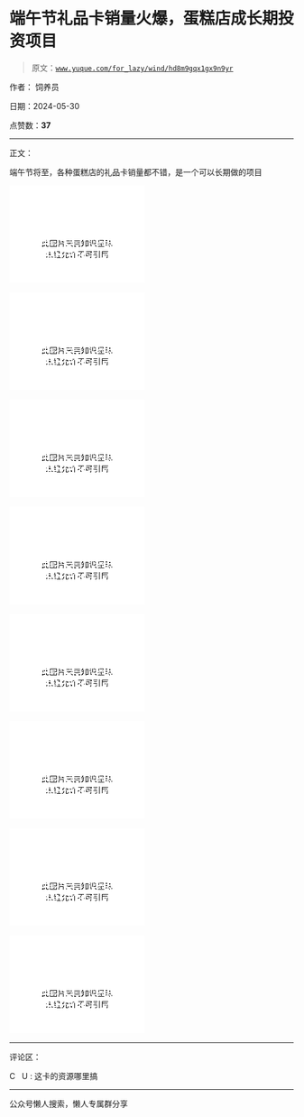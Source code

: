 # 端午节礼品卡销量火爆，蛋糕店成长期投资项目

> 原文：[`www.yuque.com/for_lazy/wind/hd8m9gqx1gx9n9yr`](https://www.yuque.com/for_lazy/wind/hd8m9gqx1gx9n9yr)

作者： 饲养员

日期：2024-05-30

点赞数：**37**

* * *

正文：

端午节将至，各种蛋糕店的礼品卡销量都不错，是一个可以长期做的项目

![](img/fbefee57de552803f86a7ea4de01ec96.png)

![](img/38c9812c3c665be9aa7b1b908115decf.png)

![](img/218744af8c01156c49b30d1b483bfa49.png)

![](img/cf7dc6d7c1207c2b7b06bbb15fbc1922.png)

![](img/4dd39e001f62f2bc54ee12f65ccad9e4.png)

![](img/1a4814dc604ba19fb6b6b4a2f9dc1c98.png)

![](img/25995862871da15ad4f33fe1260d737f.png)

![](img/df0c29ef4b71a819b5a30af78b37c3ad.png)

* * *

评论区：

C   U : 这卡的资源哪里搞

* * *

公众号懒人搜索，懒人专属群分享